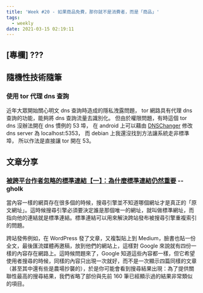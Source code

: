 ```yaml
---
title: 'Week #20 - 如果商品免費，那你就不是消費者，而是「商品」'
tags:
  - weekly
date: 2021-03-15 02:19:11
---
```


## [專欄] ???

## 隨機性技術隨筆

### 使用 tor 代理 dns 查詢
近年大眾開始關心明文 dns 查詢時造成的隱私洩露問題，
tor 網路具有代理 dns 查詢的功能，能夠將 dns 查詢流量去識別化。
但由於權限問題，有時這個 tor dns 沒辦法開在 dns 慣例的 53 埠，
在 android 上可以藉由 [DNSChanger] 修改 dns server 為 localhost:5353，
而 debian 上我還沒找到方法讓系統走非標準埠，
所以作法是直接讓 tor 開在 53。

[DNSChanger]: https://play.google.com/store/apps/details?id=com.frostnerd.dnschanger

## 文章分享

### [被跨平台作者忽略的標準連結【一】：為什麼標準連結仍然重要](https://leafwind.tw/2018/10/13/why-canonical-link-is-still-important/#%E9%82%A3%E4%BB%80%E9%BA%BC%E6%98%AF%E6%A8%99%E6%BA%96%E9%80%A3%E7%B5%90%EF%BC%88Canonical_Link%EF%BC%89%EF%BC%9F) -- gholk
當內容一樣的網頁存在很多個的時候，搜尋引擎並不知道哪個網址才是真正的「原文網址」。這時候搜尋引擎必須要決定誰是那個唯一的網址，就叫做標準網址，而指向他的連結就是標準連結。標準連結可以用來解決跨站發布被搜尋引擎重複索引的問題。

跨站發佈例如，在 WordPress 發了文章，又複製貼上到 Medium，臉書也貼一份全文，最後匯流媒體再邀稿，放到他們的網站上，這樣對 Google 來說就有四份一樣的內容存在網路上。這時候問題來了，Google 知道這些內容都一樣，但它希望使用者搜尋的時候，同樣的內容只出現一次就好，而不是一次顯示四篇同樣的文章（甚至其中還有些是農場抄襲的），於是你可能會看到搜尋結果出現：為了提供關聯性最高的搜尋結果，我們省略了部份與先前 160 筆已經顯示過的結果非常類似的項目。
